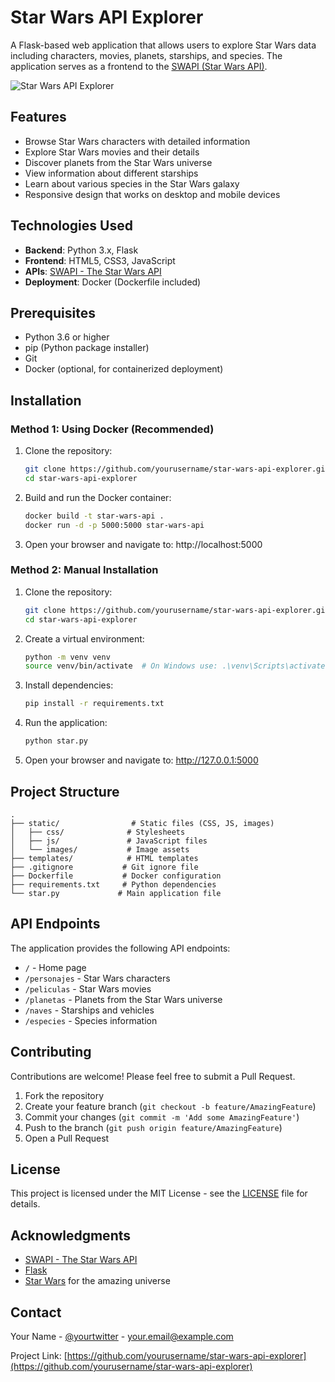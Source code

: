 # Star Wars API Explorer

A Flask-based web application that allows users to explore Star Wars data including characters, movies, planets, starships, and species. The application serves as a frontend to the [SWAPI (Star Wars API)](https://www.swapi.tech/).

![Star Wars API Explorer](static/images/star-wars-banner.jpg)

## Features

- Browse Star Wars characters with detailed information
- Explore Star Wars movies and their details
- Discover planets from the Star Wars universe
- View information about different starships
- Learn about various species in the Star Wars galaxy
- Responsive design that works on desktop and mobile devices

## Technologies Used

- **Backend**: Python 3.x, Flask
- **Frontend**: HTML5, CSS3, JavaScript
- **APIs**: [SWAPI - The Star Wars API](https://www.swapi.tech/)
- **Deployment**: Docker (Dockerfile included)

## Prerequisites

- Python 3.6 or higher
- pip (Python package installer)
- Git
- Docker (optional, for containerized deployment)

## Installation

### Method 1: Using Docker (Recommended)

1. Clone the repository:
   ```bash
   git clone https://github.com/yourusername/star-wars-api-explorer.git
   cd star-wars-api-explorer
   ```

2. Build and run the Docker container:
   ```bash
   docker build -t star-wars-api .
   docker run -d -p 5000:5000 star-wars-api
   ```

3. Open your browser and navigate to: http://localhost:5000

### Method 2: Manual Installation

1. Clone the repository:
   ```bash
   git clone https://github.com/yourusername/star-wars-api-explorer.git
   cd star-wars-api-explorer
   ```

2. Create a virtual environment:
   ```bash
   python -m venv venv
   source venv/bin/activate  # On Windows use: .\venv\Scripts\activate
   ```

3. Install dependencies:
   ```bash
   pip install -r requirements.txt
   ```

4. Run the application:
   ```bash
   python star.py
   ```

5. Open your browser and navigate to: http://127.0.0.1:5000

## Project Structure

```
.
├── static/                # Static files (CSS, JS, images)
│   ├── css/              # Stylesheets
│   ├── js/               # JavaScript files
│   └── images/           # Image assets
├── templates/            # HTML templates
├── .gitignore           # Git ignore file
├── Dockerfile           # Docker configuration
├── requirements.txt     # Python dependencies
└── star.py             # Main application file
```

## API Endpoints

The application provides the following API endpoints:

- `/` - Home page
- `/personajes` - Star Wars characters
- `/peliculas` - Star Wars movies
- `/planetas` - Planets from the Star Wars universe
- `/naves` - Starships and vehicles
- `/especies` - Species information

## Contributing

Contributions are welcome! Please feel free to submit a Pull Request.

1. Fork the repository
2. Create your feature branch (`git checkout -b feature/AmazingFeature`)
3. Commit your changes (`git commit -m 'Add some AmazingFeature'`)
4. Push to the branch (`git push origin feature/AmazingFeature`)
5. Open a Pull Request

## License

This project is licensed under the MIT License - see the [LICENSE](LICENSE) file for details.

## Acknowledgments

- [SWAPI - The Star Wars API](https://www.swapi.tech/)
- [Flask](https://flask.palletsprojects.com/)
- [Star Wars](https://www.starwars.com/) for the amazing universe

## Contact

Your Name - [@yourtwitter](https://twitter.com/yourtwitter) - your.email@example.com

Project Link: [https://github.com/yourusername/star-wars-api-explorer](https://github.com/yourusername/star-wars-api-explorer)
